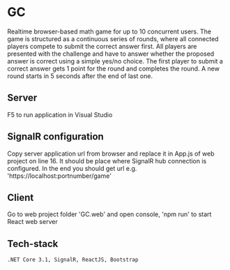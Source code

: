 # GC

Realtime browser-based math game for up to 10 concurrent users. The game is structured as a continuous series of rounds, where all 
connected players compete to submit the correct answer first. All players are presented with the challenge and have to answer whether 
the proposed answer is correct using a simple yes/no choice. The first player to submit a correct answer gets 1 point for the round and completes the round.
A new round starts in 5 seconds after the end of last one.

## Server
F5 to run application in Visual Studio

## SignalR configuration
Copy server application url from browser and replace it in App.js of web project on line 16. It should be place where SignalR hub connection is configured. 
In the end you should get url e.g. 'https://localhost:portnumber/game'

## Client 
Go to web project folder 'GC.web' and open console, 'npm run' to start React web server

## Tech-stack 
```.NET Core 3.1, SignalR, ReactJS, Bootstrap```
